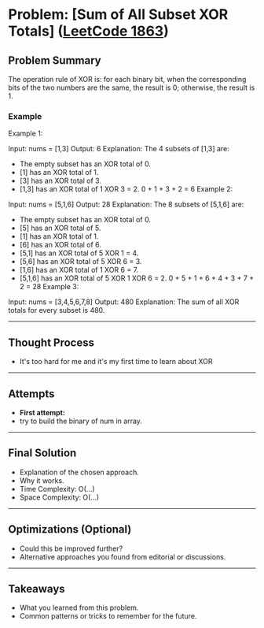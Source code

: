 # Problem: [Sum of All Subset XOR Totals] ([LeetCode 1863](https://leetcode.com/problems/sum-of-all-subset-xor-totals/description/?envType=problem-list-v2&envId=array))

## Problem Summary

The operation rule of XOR is:
for each binary bit, when the corresponding bits of the two numbers are the same, the result is 0; otherwise, the result is 1.

### Example
Example 1:

Input: nums = [1,3]
Output: 6
Explanation: The 4 subsets of [1,3] are:
- The empty subset has an XOR total of 0.
- [1] has an XOR total of 1.
- [3] has an XOR total of 3.
- [1,3] has an XOR total of 1 XOR 3 = 2.
0 + 1 + 3 + 2 = 6
Example 2:

Input: nums = [5,1,6]
Output: 28
Explanation: The 8 subsets of [5,1,6] are:
- The empty subset has an XOR total of 0.
- [5] has an XOR total of 5.
- [1] has an XOR total of 1.
- [6] has an XOR total of 6.
- [5,1] has an XOR total of 5 XOR 1 = 4.
- [5,6] has an XOR total of 5 XOR 6 = 3.
- [1,6] has an XOR total of 1 XOR 6 = 7.
- [5,1,6] has an XOR total of 5 XOR 1 XOR 6 = 2.
0 + 5 + 1 + 6 + 4 + 3 + 7 + 2 = 28
Example 3:

Input: nums = [3,4,5,6,7,8]
Output: 480
Explanation: The sum of all XOR totals for every subset is 480.

---

## Thought Process
- It's too hard for me and it's my first time to learn about XOR

---

## Attempts
- **First attempt:**
- try to build the binary of num in array.

---

## Final Solution
- Explanation of the chosen approach.
- Why it works.
- Time Complexity: O(...)
- Space Complexity: O(...)

---

## Optimizations (Optional)
- Could this be improved further? 
- Alternative approaches you found from editorial or discussions.

---

## Takeaways
- What you learned from this problem.
- Common patterns or tricks to remember for the future.
